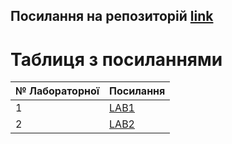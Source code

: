 ## Посилання на репозиторій [link](https://github.com/BogdanIsLaugh/Dev_lab.git)
# Таблиця з посиланнями
|№ Лабораторної|Посилання|
|---|---|
|1|[LAB1](https://github.com/BogdanIsLaugh/Dev_lab/tree/main/Lab1)|
|2|[LAB2](https://github.com/BogdanIsLaugh/Dev_lab/tree/main/Lab2)|
